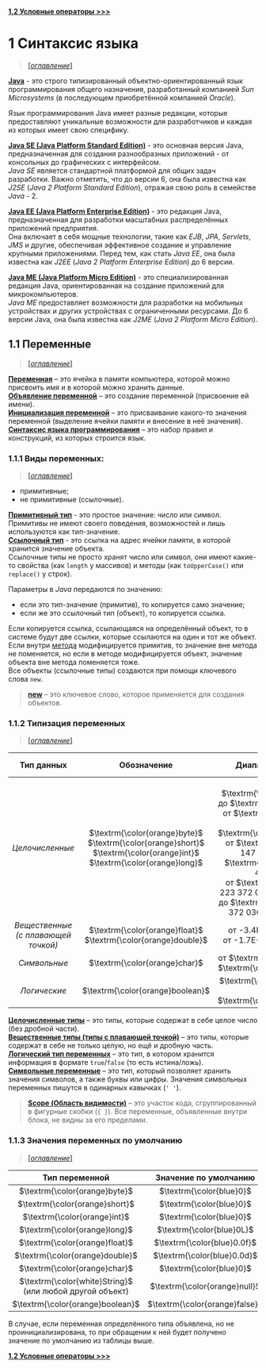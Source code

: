 [**1.2 Условные операторы >>>**](/conspect/01_02.md/#12-условные-операторы)

# 1 Синтаксис языка

> [[_оглавление_]](../README.md/#1-синтаксис-языка)

[**Java**](/conspect/definitions.md/#j) - это строго типизированный объектно-ориентированный язык программирования
общего назначения, разработанный компанией _Sun Microsystems_ (в последующем приобретённой компанией _Oracle_).

Язык программирования Java имеет разные редакции, которые предоставляют уникальные возможности для разработчиков и
каждая из которых имеет свою специфику.

[**Java SE (Java Platform Standard Edition)**](/conspect/definitions.md/#j) - это основная версия Java, предназначенная
для создания разнообразных приложений - от консольных до графических с интерфейсом.  
_Java SE_ является стандартной платформой для общих задач разработки. Важно отметить, что до версии 6, она была известна
как _J2SE_ (_Java 2 Platform Standard Edition_), отражая свою роль в семействе _Java_ - 2.

[**Java EE (Java Platform Enterprise Edition)**](/conspect/definitions.md/#j) - это редакция Java, предназначенная для
разработки масштабных распределённых приложений предприятия.  
Она включает в себя мощные технологии, такие как _EJB_, _JPA_, _Servlets_, _JMS_ и другие, обеспечивая эффективное
создание и управление крупными приложениями. Перед тем, как стать _Java EE_, она была известна как _J2EE_ (_Java 2
Platform Enterprise Edition_) до 6 версии.

[**Java ME (Java Platform Micro Edition)**](/conspect/definitions.md/#j) - это специализированная редакция Java,
ориентированная на создание приложений для микрокомпьютеров.  
_Java ME_ предоставляет возможности для разработки на мобильных устройствах и других устройствах с ограниченными
ресурсами. До 6 версии Java, она была известна как _J2ME_ (_Java 2 Platform Micro Edition_).

## 1.1 Переменные

> [[_оглавление_]](../README.md/#11-переменные)

[**Переменная**](/conspect/definitions.md/#п) – это ячейка в памяти компьютера, которой можно присвоить имя и в которой
можно хранить данные.  
[**Объявление переменной**](/conspect/definitions.md/#о) – это создание переменной (присвоение ей имени).  
[**Инициализация переменной**](/conspect/definitions.md/#и) – это присваивание какого-то значения переменной (выделение
ячейки памяти и внесение в неё значения).  
[**Синтаксис языка программирования**](/conspect/definitions.md/#с) – это набор правил и конструкций, из которых
строится язык.

### 1.1.1 Виды переменных:

> [[_оглавление_]](../README.md/#11-переменные)

* примитивные;
* не примитивные (ссылочные).

[**Примитивный тип**](/conspect/definitions.md/#п) - это простое значение: число или символ.  
Примитивы не имеют своего поведения, возможностей и лишь используются как тип-значение.  
[**Ссылочный тип**](/conspect/definitions.md/#с) - это ссылка на адрес ячейки памяти, в которой хранится значение
объекта.  
Ссылочные типы не просто хранят число или символ, они имеют какие-то свойства (как `length` у массивов) и методы (как
`toUpperCase()` или `replace()` у строк).

Параметры в _Java_ передаются по значению:

- если это тип-значение (примитив), то копируется само значение;
- если же это ссылочный тип (объект), то копируется ссылка.

Если копируется ссылка, ссылающаяся на определённый объект, то в системе будут две ссылки, которые ссылаются на один и
тот же объект.  
Если внутри [метода](/conspect/01_08.md/#18-методы) модифицируется примитив, то значение вне метода не поменяется, но
если в методе модифицируется объект, значение объекта вне метода поменяется тоже.  
Все объекты (ссылочные типы) создаются при помощи ключевого слова `new`.

> [**new**](/conspect/definitions.md/#n) – это ключевое слово, которое применяется для создания объектов.

### 1.1.2 Типизация переменных

> [[_оглавление_]](../README.md/#11-переменные)

|             **Тип данных**              |                                                           **Обозначение**                                                           |                                                                                                                                                         **Диапазон значений**                                                                                                                                                         |             **Объём памяти**              |
|:---------------------------------------:|:-----------------------------------------------------------------------------------------------------------------------------------:|:-------------------------------------------------------------------------------------------------------------------------------------------------------------------------------------------------------------------------------------------------------------------------------------------------------------------------------------:|:-----------------------------------------:|
|             _Целочисленные_             | $\textrm{\color{orange}byte}$<br/>$\textrm{\color{orange}short}$<br/>$\textrm{\color{orange}int}$<br/>$\textrm{\color{orange}long}$ | от $\textrm{\color{blue}-128}$ до $\textrm{\color{blue}127}$<br/>от $\textrm{\color{blue}-32 768}$ до $\textrm{\color{blue}32 768}$<br/>от $\textrm{\color{blue}-2 147 483 648}$ до $\textrm{\color{blue}2 147 483 648}$<br/>от $\textrm{\color{blue}-9 223 372 036 854 775 808}$ до $\textrm{\color{blue}9 223 372 036 854 775 807}$ | 1 байт<br/>2 байта<br/>4 байта<br/>8 байт |
| _Вещественные<br/>(с плавающей точкой)_ |                                 $\textrm{\color{orange}float}$<br/>$\textrm{\color{orange}double}$                                  |                                                                                                                                          от -3.4E+38 до 3.4E+38<br/>от -1.7E+308 до 1.7E+308                                                                                                                                          |            4 байта<br/>8 байт             |
|              _Символьные_               |                                                    $\textrm{\color{orange}char}$                                                    |                                                                                                                                     от $\textrm{\color{blue}0}$ до $\textrm{\color{blue}65 536}$                                                                                                                                      |                  2 байта                  |
|              _Логические_               |                                                  $\textrm{\color{orange}boolean}$                                                   |                                                                                                                                    $\textrm{\color{orange}true}$ / $\textrm{\color{orange}false}$                                                                                                                                     |                   1 бит                   |

[**Целочисленные типы**](/conspect/definitions.md/#ц) – это типы, которые содержат в себе целое число (без дробной
части).  
[**Вещественные типы (типы с плавающей точкой)**](/conspect/definitions.md/#в) – это типы, которые содержат в себе не
только целую, но ещё и дробную часть.  
[**Логический тип переменных**](/conspect/definitions.md/#л) – это тип, в котором хранится информация в формате
`true`/`false` (то есть истина/ложь).  
[**Символьные переменные**](/conspect/definitions.md/#с) – это тип, который позволяет хранить значения символов, а также
буквы или цифры. Значения символьных переменных пишутся в одинарных кавычках (`' '`).

> [**Scope (Область видимости)**](/conspect/definitions.md/#s) – это участок кода, сгруппированный в фигурные
> скобки (`{ }`). Все переменные, объявленные внутри блока, не видны за его пределами.

### 1.1.3 Значения переменных по умолчанию

> [[_оглавление_]](../README.md/#11-переменные)

|                      **Тип переменной**                      |   **Значение по умолчанию**    |
|:------------------------------------------------------------:|:------------------------------:|
|                $\textrm{\color{orange}byte}$                 |    $\textrm{\color{blue}0}$    |
|                $\textrm{\color{orange}short}$                |    $\textrm{\color{blue}0}$    |
|                 $\textrm{\color{orange}int}$                 |    $\textrm{\color{blue}0}$    |
|                $\textrm{\color{orange}long}$                 |   $\textrm{\color{blue}0L}$    |
|                $\textrm{\color{orange}float}$                |  $\textrm{\color{blue}0.0f}$   |
|               $\textrm{\color{orange}double}$                |  $\textrm{\color{blue}0.0d}$   |
|                $\textrm{\color{orange}char}$                 |    $\textrm{\color{blue}0}$    |
| $\textrm{\color{white}String}$ <br>(или любой другой объект) | $\textrm{\color{orange}null}$  |
|               $\textrm{\color{orange}boolean}$               | $\textrm{\color{orange}false}$ |

В случае, если переменная определённого типа объявлена, но не проинициализирована, то при обращении к ней будет получено
значение по умолчанию из таблицы выше.

[**1.2 Условные операторы >>>**](/conspect/01_02.md/#12-условные-операторы)